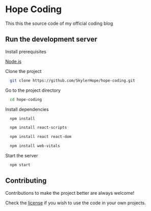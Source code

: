
# Hope Coding

This this the source code of my official coding blog


## Run the development server

Install prerequisites

[Node.js](https://nodejs.org/)

Clone the project

```bash
  git clone https://github.com/SkylerHope/hope-coding.git
```

Go to the project directory

```bash
  cd hope-coding
```

Install dependencies

```bash
  npm install
```
```bash
  npm install react-scripts
```
```bash
  npm install react react-dom
```
```bash
  npm install web-vitals
```

Start the server

```bash
  npm start
```


## Contributing

Contributions to make the project better are always welcome!

Check the [license](https://github.com/SkylerHope/hope-coding?tab=GPL-3.0-1-ov-file#readme) if you wish to use the code in your own projects.